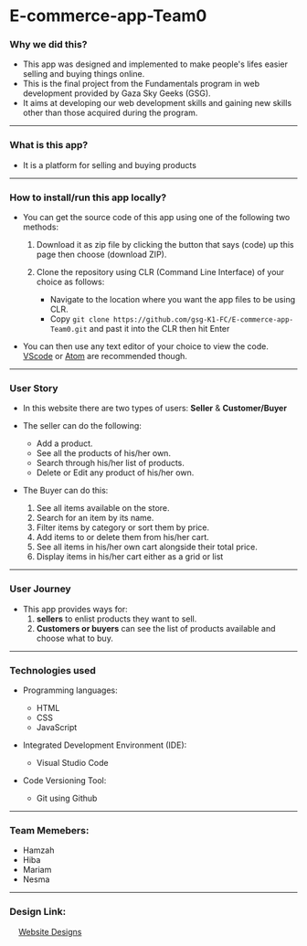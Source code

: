 
# E-commerce-app-Team0

### Why we did this? 
- This app was designed and implemented to make people's lifes easier selling and buying things online. 
- This is the final project from the Fundamentals program in web development provided by Gaza Sky Geeks (GSG). 
- It aims at developing our web development skills and gaining new skills other than those acquired during the program. 
---
### What is this app?
- It is a platform for selling and buying products
---
### How to install/run this app locally?
- You can get the source code of this app using one of the following two methods: 

    1. Download it as zip file by clicking the button that says (code) up this page then choose (download ZIP).
   
    2. Clone the repository using CLR (Command Line Interface) of your choice as follows: 
        - Navigate to the location where you want the app files to be using CLR. 
        - Copy ` git clone https://github.com/gsg-K1-FC/E-commerce-app-Team0.git ` and past it into the CLR then hit Enter
- You can then use any text editor of your choice to view the code. [VScode](https://code.visualstudio.com) or [Atom](https://atom.io) are recommended though. 
---
### User Story 
- In this website there are two types of users: **Seller** & **Customer/Buyer**

- The seller can do the following: 
    - Add a product.
    - See all the products of his/her own. 
    - Search through his/her list of products.
    - Delete or Edit any product of his/her own.
    
- The Buyer can do this: 
    1. See all items available on the store.
    2. Search for an item by its name. 
    3. Filter items by category or sort them by price. 
    4. Add items to or delete them from his/her cart. 
    5. See all items in his/her own cart alongside their total price. 
    6. Display items in his/her cart either as a grid or list
---

### User Journey 
- This app provides ways for: 
    1. **sellers** to enlist products they want to sell. 
    2. **Customers or buyers** can see the list of products available and choose what to buy. 
---

### Technologies used 
- Programming languages: 
    - HTML 
    - CSS 
    - JavaScript 
- Integrated Development Environment (IDE): 
    - Visual Studio Code 
 
- Code Versioning Tool: 
    - Git using Github   
---

### Team Memebers: 
- Hamzah 
- Hiba 
- Mariam
- Nesma

---

### Design Link: 
&nbsp;&nbsp;&nbsp;&nbsp;[Website Designs](https://www.figma.com/file/je9Hg76PD8ZVcQOuxNrVfX/team1?node-id=0%3A1)
